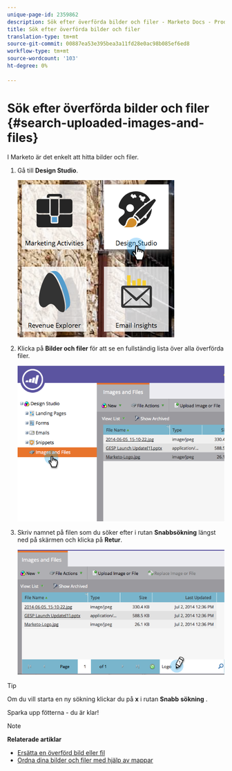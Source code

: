 ```yaml
---
unique-page-id: 2359862
description: Sök efter överförda bilder och filer - Marketo Docs - Produktdokumentation
title: Sök efter överförda bilder och filer
translation-type: tm+mt
source-git-commit: 00887ea53e395bea3a11fd28e0ac98b085ef6ed8
workflow-type: tm+mt
source-wordcount: '103'
ht-degree: 0%

---
```



# Sök efter överförda bilder och filer {#search-uploaded-images-and-files}

I Marketo är det enkelt att hitta bilder och filer.

1. Gå till **Design Studio**.

   ![](assets/designstudio-1.png)

1. Klicka på **Bilder och filer** för att se en fullständig lista över alla överförda filer.

   ![](assets/image2014-9-16-11-3a44-3a4.png)

1. Skriv namnet på filen som du söker efter i rutan **Snabbsökning** längst ned på skärmen och klicka på **Retur**.

   ![](assets/image2014-9-16-11-3a46-3a32.png)

>[!TIP]
>
>Om du vill starta en ny sökning klickar du på **x** i rutan **Snabb** **sökning** .

Sparka upp fötterna - du är klar!

>[!NOTE]
>
>**Relaterade artiklar**
>
>* [Ersätta en överförd bild eller fil](replace-an-uploaded-image-or-file.md)
>* [Ordna dina bilder och filer med hjälp av mappar](organize-your-images-and-files-using-folders.md)

>



